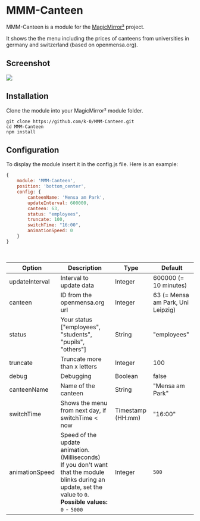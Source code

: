 # MMM-Canteen

MMM-Canteen is a module for the [MagicMirror²](https://github.com/MichMich/MagicMirror) project.

It shows the the menu including the prices of canteens from universities in germany and switzerland (based on openmensa.org).

## Screenshot

<img src="https://user-images.githubusercontent.com/9365668/72688206-351a1b00-3b05-11ea-8bf5-74f6f624dd7e.PNG"/>

## Installation

Clone the module into your MagicMirror² module folder.

```
git clone https://github.com/k-0/MMM-Canteen.git
cd MMM-Canteen
npm install

```

## Configuration

To display the module insert it in the config.js file. Here is an example:

```javascript
{
    module: 'MMM-Canteen',
    position: 'bottom_center',
    config: {
        canteenName: 'Mensa am Park',
        updateInterval: 600000,
        canteen: 63,
        status: "employees",
        truncate: 100,
        switchTime: "16:00",
        animationSpeed: 0
    }
}
```

<br>

| Option  | Description | Type | Default |
| ------- | --- | --- | --- |
| updateInterval | Interval to update data | Integer | 600000 (= 10 minutes) |
| canteen | ID from the openmensa.org url | Integer | 63 (= Mensa am Park, Uni Leipzig) |
| status | Your status ["employees", "students", "pupils", "others"] | String | "employees" |
| truncate | Truncate more than x letters   | Integer | 100 |
| debug | Debugging | Boolean | false |
| canteenName | Name of the canteen | String | "Mensa am Park" |
| switchTime | Shows the menu from next day, if switchTime < now | Timestamp (HH:mm) | "16:00" |
| animationSpeed | Speed of the update animation. (Milliseconds)<br>If you don't want that the module blinks during an update, set the value to `0`. <br> **Possible values:** `0` - `5000` | Integer | `500` |
